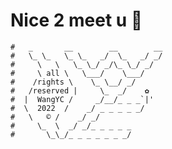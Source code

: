 # Nice 2 meet u 👋
```
#   _       __        __        __
#   \_ \_   \_ \_   _/  \_   _/ _/
#     \   \   \_ \_/ _/\_ \_/ _/
#     \ all \   \___/    \___/
#    /rights \    \_ \__/ _/
#   /reserved |     \_  _/    ✿
#  |  WangYC /     _/__/_ _ _`|'
#  \  2022  /    _/ _ _ _ _ _/
#   \   © /    _/ _/
#     \_  \  _/ _/_ _ _ _ _
#       \_\_/_ _ _ _ _ _ _/
```

<!--
**WangYC-99/WangYC-99** is a ✨ _special_ ✨ repository because its `README.md` (this file) appears on your GitHub profile.

Here are some ideas to get you started:

- 🔭 I’m currently working on ...
- 🌱 I’m currently learning ...
- 👯 I’m looking to collaborate on ...
- 🤔 I’m looking for help with ...
- 💬 Ask me about ...
- 📫 How to reach me: ...
- 😄 Pronouns: ...
- ⚡ Fun fact: ...
-->
